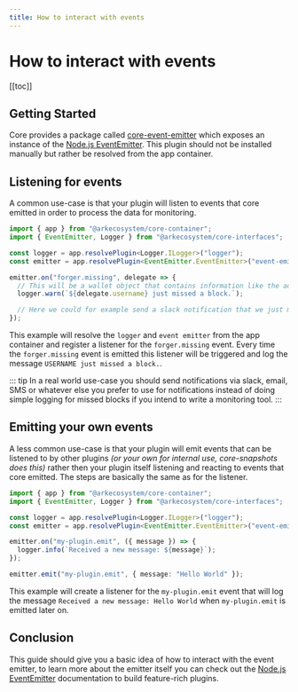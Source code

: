```yaml
---
title: How to interact with events
---
```


# How to interact with events

[[toc]]

## Getting Started

Core provides a package called [core-event-emitter](https://github.com/ARKEcosystem/core/tree/develop/packages/core-event-emitter/src) which exposes an instance of the [Node.js EventEmitter](https://nodejs.org/api/events.html). This plugin should not be installed manually but rather be resolved from the app container.

## Listening for events

A common use-case is that your plugin will listen to events that core emitted in order to process the data for monitoring.

```ts
import { app } from "@arkecosystem/core-container";
import { EventEmitter, Logger } from "@arkecosystem/core-interfaces";

const logger = app.resolvePlugin<Logger.ILogger>("logger");
const emitter = app.resolvePlugin<EventEmitter.EventEmitter>("event-emitter");

emitter.on("forger.missing", delegate => {
  // This will be a wallet object that contains information like the address, username, public key, votes, etc.
  logger.warn(`${delegate.username} just missed a block.`);

  // Here we could for example send a slack notification that we just missed a block
});
```

This example will resolve the `logger` and `event emitter` from the app container and register a listener for the `forger.missing` event. Every time the `forger.missing` event is emitted this listener will be triggered and log the message `USERNAME just missed a block.`.

::: tip
In a real world use-case you should send notifications via slack, email, SMS or whatever else you prefer to use for notifications instead of doing simple logging for missed blocks if you intend to write a monitoring tool.
:::

## Emitting your own events

A less common use-case is that your plugin will emit events that can be listened to by other plugins _(or your own for internal use, core-snapshots does this)_ rather then your plugin itself listening and reacting to events that core emitted. The steps are basically the same as for the listener.

```ts
import { app } from "@arkecosystem/core-container";
import { EventEmitter, Logger } from "@arkecosystem/core-interfaces";

const logger = app.resolvePlugin<Logger.ILogger>("logger");
const emitter = app.resolvePlugin<EventEmitter.EventEmitter>("event-emitter");

emitter.on("my-plugin.emit", ({ message }) => {
  logger.info(`Received a new message: ${message}`);
});

emitter.emit("my-plugin.emit", { message: "Hello World" });
```

This example will create a listener for the `my-plugin.emit` event that will log the message `Received a new message: Hello World` when `my-plugin.emit` is emitted later on.

## Conclusion

This guide should give you a basic idea of how to interact with the event emitter, to learn more about the emitter itself you can check out the [Node.js EventEmitter](https://nodejs.org/api/events.html) documentation to build feature-rich plugins.
